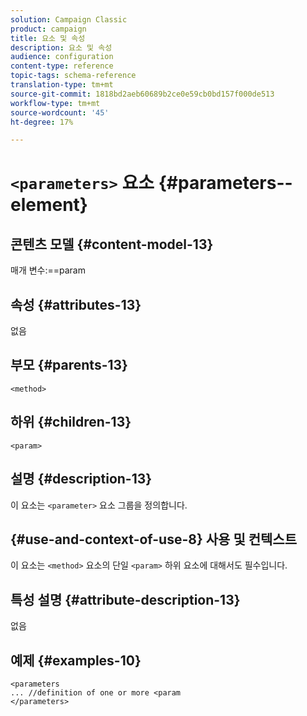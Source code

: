 ```yaml
---
solution: Campaign Classic
product: campaign
title: 요소 및 속성
description: 요소 및 속성
audience: configuration
content-type: reference
topic-tags: schema-reference
translation-type: tm+mt
source-git-commit: 1818bd2aeb60689b2ce0e59cb0bd157f000de513
workflow-type: tm+mt
source-wordcount: '45'
ht-degree: 17%

---
```



# `<parameters>` 요소  {#parameters--element}

## 콘텐츠 모델 {#content-model-13}

매개 변수:==param

## 속성 {#attributes-13}

없음

## 부모 {#parents-13}

`<method>`

## 하위 {#children-13}

`<param>`

## 설명 {#description-13}

이 요소는 `<parameter>` 요소 그룹을 정의합니다.

## {#use-and-context-of-use-8} 사용 및 컨텍스트

이 요소는 `<method>` 요소의 단일 `<param>` 하위 요소에 대해서도 필수입니다.

## 특성 설명 {#attribute-description-13}

없음

## 예제 {#examples-10}

```
<parameters
... //definition of one or more <param
</parameters>
```
